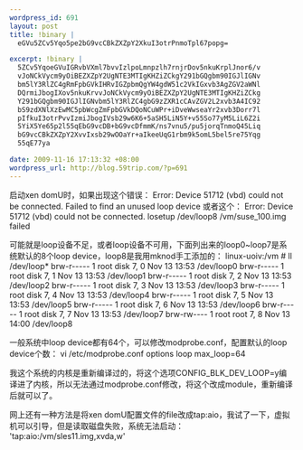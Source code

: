 ```yaml
--- 
wordpress_id: 691
layout: post
title: !binary |
  eGVu5ZCv5Yqo5pe2bG9vcCBkZXZpY2XkuI3otrPnmoTpl67popg=

excerpt: !binary |
  5ZCv5YqoeGVuIGRvbVXml7bvvIzlpoLmnpzlh7rnjrDov5nkuKrplJnor6/v
  vJoNCkVycm9yOiBEZXZpY2UgNTE3MTIgKHZiZCkgY291bGQgbm90IGJlIGNv
  bm5lY3RlZC4gRmFpbGVkIHRvIGZpbmQgYW4gdW51c2VkIGxvb3AgZGV2aWNl
  DQrmiJbogIXov5nkuKrvvJoNCkVycm9yOiBEZXZpY2UgNTE3MTIgKHZiZCkg
  Y291bGQgbm90IGJlIGNvbm5lY3RlZC4gbG9zZXR1cCAvZGV2L2xvb3A4IC92
  bS9zdXNlXzEwMC5pbWcgZmFpbGVkDQoNCuWPr+iDveWwseaYr2xvb3Dorr7l
  pIfkuI3otrPvvIzmiJbogIVsb29w6K6+5aSH5LiN5Y+v55So77yM5LiL6Z2i
  5YiX5Ye65p2l55qEbG9vcDB+bG9vcDfmmK/ns7vnu5/pu5jorqTnmoQ45Liq
  bG9vcCBkZXZpY2XvvIxsb29wOOaYr+aIkeeUqG1rbm9k5omL5bel5re75Yqg
  55qE77ya

date: 2009-11-16 17:13:32 +08:00
wordpress_url: http://blog.59trip.com/?p=691
---
```

启动xen domU时，如果出现这个错误：
Error: Device 51712 (vbd) could not be connected. Failed to find an unused loop device
或者这个：
Error: Device 51712 (vbd) could not be connected. losetup /dev/loop8 /vm/suse_100.img failed

可能就是loop设备不足，或者loop设备不可用，下面列出来的loop0~loop7是系统默认的8个loop device，loop8是我用mknod手工添加的：
linux-uoiv:/vm # ll /dev/loop*
brw-r----- 1 root disk 7, 0 Nov 13 13:53 /dev/loop0
brw-r----- 1 root disk 7, 1 Nov 13 13:53 /dev/loop1
brw-r----- 1 root disk 7, 2 Nov 13 13:53 /dev/loop2
brw-r----- 1 root disk 7, 3 Nov 13 13:53 /dev/loop3
brw-r----- 1 root disk 7, 4 Nov 13 13:53 /dev/loop4
brw-r----- 1 root disk 7, 5 Nov 13 13:53 /dev/loop5
brw-r----- 1 root disk 7, 6 Nov 13 13:53 /dev/loop6
brw-r----- 1 root disk 7, 7 Nov 13 13:53 /dev/loop7
brw-rw---- 1 root root 7, 8 Nov 13 14:00 /dev/loop8

一般系统中loop device都有64个，可以修改modprobe.conf，配置默认的loop device个数：
vi /etc/modprobe.conf
options loop max_loop=64

我这个系统的内核是重新编译过的，将这个选项CONFIG_BLK_DEV_LOOP=y编译进了内核，所以无法通过modprobe.conf修改，将这个改成module，重新编译后就可以了。

网上还有一种方法是将xen domU配置文件的file改成tap:aio，我试了一下，虚拟机可以引导，但是读取磁盘失败，系统无法启动：
'tap:aio:/vm/sles11.img,xvda,w'

